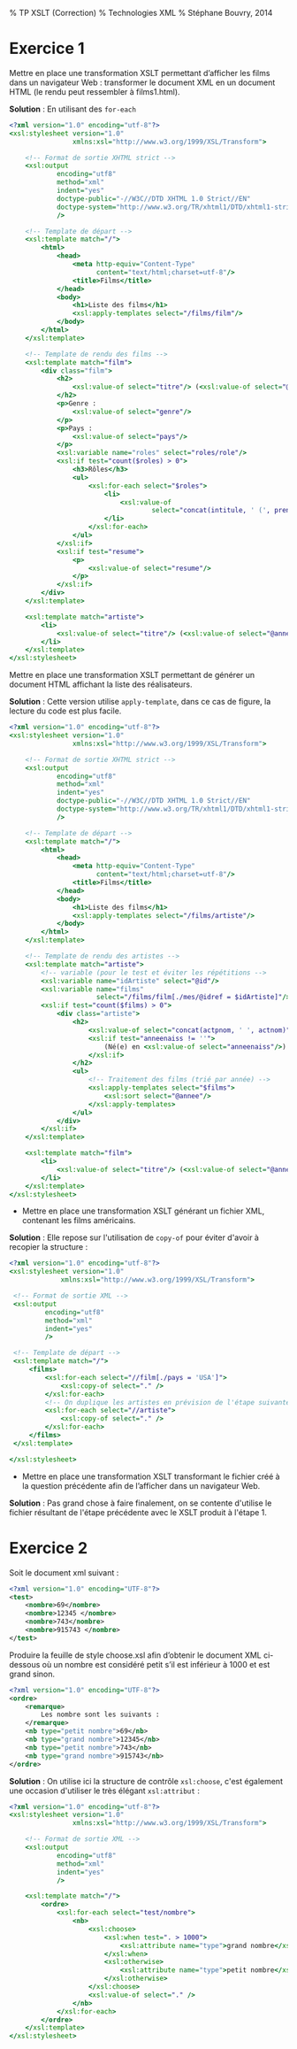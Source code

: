 % TP XSLT (Correction)
% Technologies XML
% Stéphane Bouvry, 2014

# Exercice 1

Mettre en place une transformation XSLT permettant d’afficher les films dans un navigateur Web : transformer le document XML en un document HTML (le rendu peut ressembler à films1.html).

**Solution** : En utilisant des `for-each`
```xslt
<?xml version="1.0" encoding="utf-8"?>
<xsl:stylesheet version="1.0"
                xmlns:xsl="http://www.w3.org/1999/XSL/Transform">

    <!-- Format de sortie XHTML strict -->
    <xsl:output
            encoding="utf8"
            method="xml"
            indent="yes"
            doctype-public="-//W3C//DTD XHTML 1.0 Strict//EN"
            doctype-system="http://www.w3.org/TR/xhtml1/DTD/xhtml1-strict.dtd"
            />

    <!-- Template de départ -->
    <xsl:template match="/">
        <html>
            <head>
                <meta http-equiv="Content-Type"
                      content="text/html;charset=utf-8"/>
                <title>Films</title>
            </head>
            <body>
                <h1>Liste des films</h1>
                <xsl:apply-templates select="/films/film"/>
            </body>
        </html>
    </xsl:template>

    <!-- Template de rendu des films -->
    <xsl:template match="film">
        <div class="film">
            <h2>
                <xsl:value-of select="titre"/> (<xsl:value-of select="@annee"/>)
            </h2>
            <p>Genre :
                <xsl:value-of select="genre"/>
            </p>
            <p>Pays :
                <xsl:value-of select="pays"/>
            </p>
            <xsl:variable name="roles" select="roles/role"/>
            <xsl:if test="count($roles) > 0">
                <h3>Rôles</h3>
                <ul>
                    <xsl:for-each select="$roles">
                        <li>
                            <xsl:value-of
                                    select="concat(intitule, ' (', prenom, ' ', nom, ')')"/>
                        </li>
                    </xsl:for-each>
                </ul>
            </xsl:if>
            <xsl:if test="resume">
                <p>
                    <xsl:value-of select="resume"/>
                </p>
            </xsl:if>
        </div>
    </xsl:template>

    <xsl:template match="artiste">
        <li>
            <xsl:value-of select="titre"/> (<xsl:value-of select="@annee"/>)
        </li>
    </xsl:template>
</xsl:stylesheet>
```

Mettre en place une transformation XSLT permettant de générer un document HTML affichant la liste des réalisateurs.

**Solution** : Cette version utilise `apply-template`, dans ce cas de figure,
 la lecture du code est plus facile.

```xslt
<?xml version="1.0" encoding="utf-8"?>
<xsl:stylesheet version="1.0"
                xmlns:xsl="http://www.w3.org/1999/XSL/Transform">

    <!-- Format de sortie XHTML strict -->
    <xsl:output
            encoding="utf8"
            method="xml"
            indent="yes"
            doctype-public="-//W3C//DTD XHTML 1.0 Strict//EN"
            doctype-system="http://www.w3.org/TR/xhtml1/DTD/xhtml1-strict.dtd"
            />

    <!-- Template de départ -->
    <xsl:template match="/">
        <html>
            <head>
                <meta http-equiv="Content-Type"
                      content="text/html;charset=utf-8"/>
                <title>Films</title>
            </head>
            <body>
                <h1>Liste des films</h1>
                <xsl:apply-templates select="/films/artiste"/>
            </body>
        </html>
    </xsl:template>

    <!-- Template de rendu des artistes -->
    <xsl:template match="artiste">
        <!-- variable (pour le test et éviter les répétitions -->
        <xsl:variable name="idArtiste" select="@id"/>
        <xsl:variable name="films"
                      select="/films/film[./mes/@idref = $idArtiste]"/>
        <xsl:if test="count($films) > 0">
            <div class="artiste">
                <h2>
                    <xsl:value-of select="concat(actpnom, ' ', actnom)"/>
                    <xsl:if test="anneenaiss != ''">
                        (Né(e) en <xsl:value-of select="anneenaiss"/>)
                    </xsl:if>
                </h2>
                <ul>
                    <!-- Traitement des films (trié par année) -->
                    <xsl:apply-templates select="$films">
                        <xsl:sort select="@annee"/>
                    </xsl:apply-templates>
                </ul>
            </div>
        </xsl:if>
    </xsl:template>

    <xsl:template match="film">
        <li>
            <xsl:value-of select="titre"/> (<xsl:value-of select="@annee"/>)
        </li>
    </xsl:template>
</xsl:stylesheet>
```
- Mettre en place une transformation XSLT générant un fichier XML, contenant les films américains.

**Solution** : Elle repose sur l'utilisation de `copy-of` pour éviter d'avoir
 à recopier la structure :

```xslt
<?xml version="1.0" encoding="utf-8"?>
<xsl:stylesheet version="1.0"
             xmlns:xsl="http://www.w3.org/1999/XSL/Transform">

 <!-- Format de sortie XML -->
 <xsl:output
         encoding="utf8"
         method="xml"
         indent="yes"
         />

 <!-- Template de départ -->
 <xsl:template match="/">
     <films>
         <xsl:for-each select="//film[./pays = 'USA']">
             <xsl:copy-of select="." />
         </xsl:for-each>
         <!-- On duplique les artistes en prévision de l'étape suivante -->
         <xsl:for-each select="//artiste">
             <xsl:copy-of select="." />
         </xsl:for-each>
     </films>
 </xsl:template>

</xsl:stylesheet>
```

- Mettre en place une transformation XSLT transformant le fichier créé à la question précédente
afin de l’afficher dans un navigateur Web.

**Solution** : Pas grand chose à faire finalement, on se contente d'utilise
le fichier résultant de l'étape précédente avec le XSLT produit à l'étape 1.

# Exercice 2

Soit le document xml suivant :

```xml
<?xml version="1.0" encoding="UTF-8"?> 
<test>
	<nombre>69</nombre> 
	<nombre>12345 </nombre> 
	<nombre>743</nombre>
	<nombre>915743 </nombre> 
</test>
```

Produire la feuille de style choose.xsl afin d’obtenir le document XML ci-dessous où un nombre est considéré petit s’il est inférieur à 1000 et est grand sinon.

```xml
<?xml version="1.0" encoding="UTF-8"?> 
<ordre>
	<remarque>
		Les nombre sont les suivants :
	</remarque>
	<nb type="petit nombre">69</nb>
	<nb type="grand nombre">12345</nb>
	<nb type="petit nombre">743</nb>
	<nb type="grand nombre">915743</nb>
</ordre>
```

**Solution** : On utilise ici la structure de contrôle `xsl:choose`, c'est
également une occasion d'utiliser le très élégant `xsl:attribut` :

```xslt
<?xml version="1.0" encoding="utf-8"?>
<xsl:stylesheet version="1.0"
                xmlns:xsl="http://www.w3.org/1999/XSL/Transform">

    <!-- Format de sortie XML -->
    <xsl:output
            encoding="utf8"
            method="xml"
            indent="yes"
            />

    <xsl:template match="/">
        <ordre>
            <xsl:for-each select="test/nombre">
                <nb>
                    <xsl:choose>
                        <xsl:when test=". > 1000">
                            <xsl:attribute name="type">grand nombre</xsl:attribute>
                        </xsl:when>
                        <xsl:otherwise>
                            <xsl:attribute name="type">petit nombre</xsl:attribute>
                        </xsl:otherwise>
                    </xsl:choose>
                    <xsl:value-of select="." />
                </nb>
            </xsl:for-each>
        </ordre>
    </xsl:template>
</xsl:stylesheet>
```


